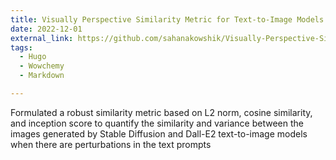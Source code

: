 ```yaml
---
title: Visually Perspective Similarity Metric for Text-to-Image Models
date: 2022-12-01
external_link: https://github.com/sahanakowshik/Visually-Perspective-Similarity-Metric-for-T2I-Models
tags:
  - Hugo
  - Wowchemy
  - Markdown

---
```


Formulated a robust similarity metric based on L2 norm, cosine similarity, and inception score to quantify the similarity and variance between the images generated by Stable Diffusion and Dall-E2 text-to-image models when there are perturbations in the text prompts

<!--more-->
